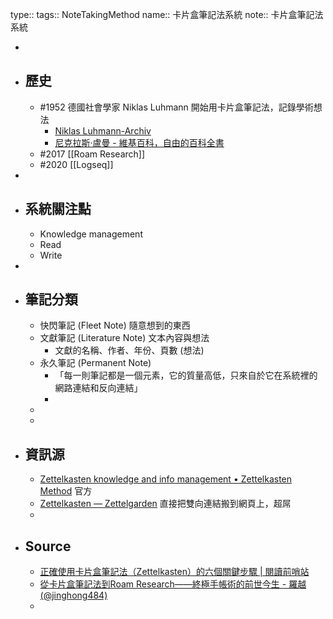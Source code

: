type::
tags:: NoteTakingMethod
name:: 卡片盒筆記法系統
note:: 卡片盒筆記法系統

-
- ## 歷史
	- #1952 德國社會學家 Niklas Luhmann 開始用卡片盒筆記法，記錄學術想法
		- [Niklas Luhmann-Archiv](https://niklas-luhmann-archiv.de/projekt/beschreibung)
		- [尼克拉斯·盧曼 - 維基百科，自由的百科全書](https://zh.wikipedia.org/wiki/%E5%B0%BC%E5%85%8B%E6%8B%89%E6%96%AF%C2%B7%E5%8D%A2%E6%9B%BC)
	- #2017 [[Roam Research]]
	- #2020 [[Logseq]]
-
- ## 系統關注點
	- Knowledge management
	- Read
	- Write
-
- ## 筆記分類
	- 快閃筆記 (Fleet Note) 隨意想到的東西
	- 文獻筆記 (Literature Note) 文本內容與想法
		- 文獻的名稱、作者、年份、頁數 (想法)
	- 永久筆記 (Permanent Note)
		- 「每一則筆記都是一個元素，它的質量高低，只來自於它在系統裡的網路連結和反向連結」
		-
	-
	-
- ## 資訊源
	- [Zettelkasten knowledge and info management • Zettelkasten Method](https://zettelkasten.de/) 官方
	- [Zettelkasten — Zettelgarden](https://garden.rahulrajeev.net/zettelkasten) 直接把雙向連結搬到網頁上，超屌
	-
- ## Source
	- [正確使用卡片盒筆記法（Zettelkasten）的六個關鍵步驟 | 閱讀前哨站](https://readingoutpost.com/zettelkasten-6-steps/)
	- [從卡片盒筆記法到Roam Research——終極手帳術的前世今生 - 羅越 (@jinghong484)](https://matters.news/@jinghong484/%E5%BE%9E%E5%8D%A1%E7%89%87%E7%9B%92%E7%AD%86%E8%A8%98%E6%B3%95%E5%88%B0roam-research-%E7%B5%82%E6%A5%B5%E6%89%8B%E5%B8%B3%E8%A1%93%E7%9A%84%E5%89%8D%E4%B8%96%E4%BB%8A%E7%94%9F-bafyreigdysyu2jveafmm7uwirpu4jbxexswwvwlqohnmh2qyzchiworw7a)
	-
